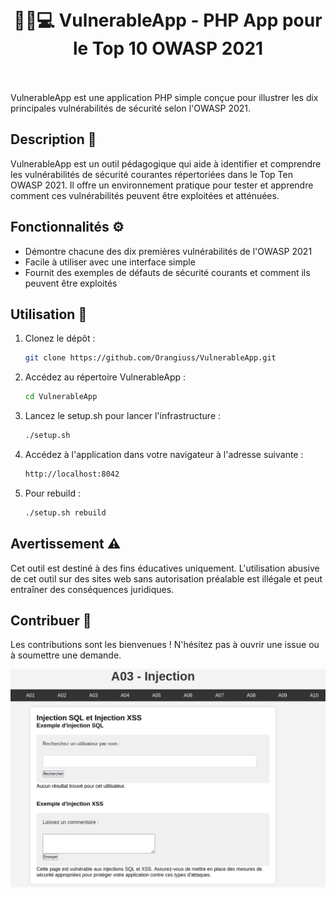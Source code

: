 <h1 align="center">
    <br>
        🕵️‍♂️💻 VulnerableApp - PHP App pour le Top 10 OWASP 2021
    <br>
    <br>
</h1>

VulnerableApp est une application PHP simple conçue pour illustrer les dix principales vulnérabilités de sécurité selon l'OWASP 2021.

## Description 📝

VulnerableApp est un outil pédagogique qui aide à identifier et comprendre les vulnérabilités de sécurité courantes répertoriées dans le Top Ten OWASP 2021. Il offre un environnement pratique pour tester et apprendre comment ces vulnérabilités peuvent être exploitées et atténuées.

## Fonctionnalités ⚙️

- Démontre chacune des dix premières vulnérabilités de l'OWASP 2021
- Facile à utiliser avec une interface simple
- Fournit des exemples de défauts de sécurité courants et comment ils peuvent être exploités

## Utilisation 🚀

1. Clonez le dépôt :

    ```bash
    git clone https://github.com/Orangiuss/VulnerableApp.git
    ```

2. Accédez au répertoire VulnerableApp :
    
    ```bash
    cd VulnerableApp
    ```
3. Lancez le setup.sh pour lancer l'infrastructure :

    ```bash
    ./setup.sh
    ```

4. Accédez à l'application dans votre navigateur à l'adresse suivante :

    ```bash
    http://localhost:8042
    ```

5. Pour rebuild :
    
    ```bash
    ./setup.sh rebuild
    ```

## Avertissement ⚠️

Cet outil est destiné à des fins éducatives uniquement. L'utilisation abusive de cet outil sur des sites web sans autorisation préalable est illégale et peut entraîner des conséquences juridiques.

## Contribuer 🤝

Les contributions sont les bienvenues ! N'hésitez pas à ouvrir une issue ou à soumettre une demande.

![Page exemple](img/vulnapp.png)